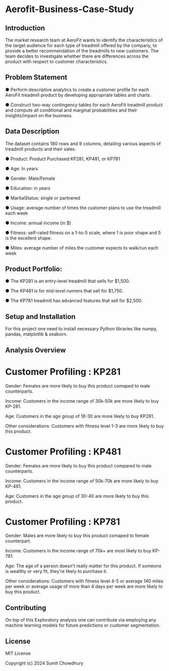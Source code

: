 # Aerofit-Business-Case-Study

## Introduction
The market research team at AeroFit wants to identify the characteristics of the target
audience for each type of treadmill offered by the company, to provide a better
recommendation of the treadmills to new customers. The team decides to investigate
whether there are differences across the product with respect to customer
characteristics.
## Problem Statement
● Perform descriptive analytics to create a customer profile for each AeroFit treadmill
product by developing appropriate tables and charts.


● Construct two-way contingency tables for each AeroFit treadmill product and compute
all conditional and marginal probabilities and their insights/impact on the business.

## Data Description
The dataset contains 180 rows and 9 columns, detailing various aspects of treadmill products and their sales.

● Product: Product Purchased KP281, KP481, or KP781

● Age: In years

● Gender: Male/Female

● Education: in years

● MaritalStatus: single or partnered

● Usage: average number of times the customer plans to use the treadmill each week

● Income: annual income (in $)

● Fitness: self-rated fitness on a 1-to-5 scale, where 1 is poor shape and 5 is the
excellent shape.

● Miles: average number of miles the customer expects to walk/run each week

## Product Portfolio:
● The KP281 is an entry-level treadmill that sells for $1,500.

● The KP481 is for mid-level runners that sell for $1,750.

● The KP781 treadmill has advanced features that sell for $2,500.

## Setup and Installation
For this project one need to install necessary Python libraries like numpy, pandas, matplotlib & seaborn.

## Analysis Overview

# Customer Profiling : KP281
Gender: Females are more likely to buy this product comaped to male counterparts.

Income: Customers in the income range of 30k-50k are more likely to buy KP-281.

Age: Customers in the age group of 18-30 are more likely to buy KP281.

Other considerations: Customers with fitness level 1-3 are more likely to buy this product.

# Customer Profiling : KP481
Gender: Females are more likely to buy this product compared to male counterparts.

Income: Customers in the income range of 50k-70k are more likely to buy KP-481.

Age: Customers in the age group of 30-40 are more likely to buy this product.

# Customer Profiling : KP781

Gender: Males are more likely to buy this product comaped to female counterpart.

Income: Customers in the income range of 70k+ are most likely to buy KP-781.

Age: The age of a person doesn't really matter for this product. If someone is wealthy or very fit, they're likely to purchase it.

Other considerations: Customers with fitness level 4-5 or average 140 miles per week or average usage of more than 4 days per week are more likely to buy this product.
## Contributing
On top of this Exploratory analysis one can contribute via employing any machine learning models for future predictions or customer segmentation.

## License
MIT License

Copyright (c) 2024 Sumit Chowdhury
